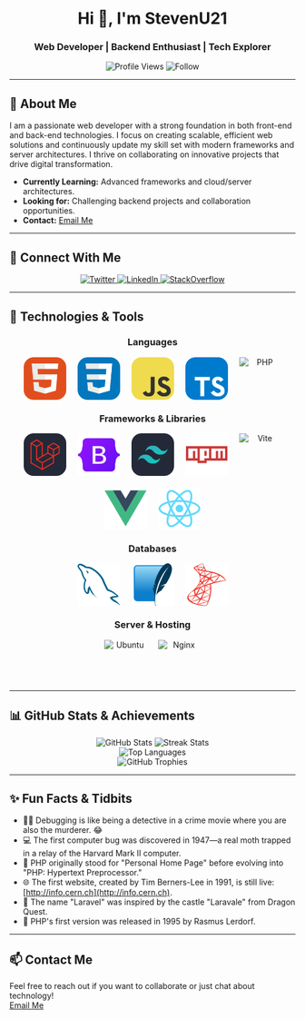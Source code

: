 <h1 align="center">Hi 👋, I'm StevenU21</h1>
<h3 align="center">Web Developer | Backend Enthusiast | Tech Explorer</h3>

<p align="center">
  <img src="https://komarev.com/ghpvc/?username=stevenu21&label=Profile%20Views&color=0e75b6&style=flat" alt="Profile Views" />
  <img src="https://img.shields.io/github/followers/stevenu21?label=Follow&style=social" alt="Follow" />
</p>

---

## 🌟 About Me

I am a passionate web developer with a strong foundation in both front-end and back-end technologies. I focus on creating scalable, efficient web solutions and continuously update my skill set with modern frameworks and server architectures. I thrive on collaborating on innovative projects that drive digital transformation.

- **Currently Learning:** Advanced frameworks and cloud/server architectures.
- **Looking for:** Challenging backend projects and collaboration opportunities.
- **Contact:** [Email Me](mailto:ulloadeifheltsteven@gmail.com)

---

## 👤 Connect With Me

<p align="center">
  <a href="https://twitter.com/deifhelt" target="_blank">
    <img src="https://raw.githubusercontent.com/rahuldkjain/github-profile-readme-generator/master/src/images/icons/Social/twitter.svg" alt="Twitter" height="40" />
  </a>
  <a href="https://linkedin.com/in/deifhelt-ulloa-12b56323a" target="_blank">
    <img src="https://raw.githubusercontent.com/rahuldkjain/github-profile-readme-generator/master/src/images/icons/Social/linked-in-alt.svg" alt="LinkedIn" height="40" />
  </a>
  <a href="https://stackoverflow.com/users/19900718/deifhelt-ulloa" target="_blank">
    <img src="https://raw.githubusercontent.com/rahuldkjain/github-profile-readme-generator/master/src/images/icons/Social/stack-overflow.svg" alt="StackOverflow" height="40" />
  </a>
</p>

---

## 🔧 Technologies & Tools

<div align="center">

### Languages
<div style="display: flex; flex-wrap: wrap; justify-content: center; gap: 20px;">
  <img src="https://raw.githubusercontent.com/tandpfun/skill-icons/59059d9d1a2c092696dc66e00931cc1181a4ce1f/icons/HTML.svg" alt="HTML" width="75" height="75"/>
  <img src="https://raw.githubusercontent.com/tandpfun/skill-icons/59059d9d1a2c092696dc66e00931cc1181a4ce1f/icons/CSS.svg" alt="CSS" width="75" height="75"/>
  <img src="https://raw.githubusercontent.com/tandpfun/skill-icons/59059d9d1a2c092696dc66e00931cc1181a4ce1f/icons/JavaScript.svg" alt="JavaScript" width="75" height="75"/>
  <img src="https://raw.githubusercontent.com/tandpfun/skill-icons/59059d9d1a2c092696dc66e00931cc1181a4ce1f/icons/TypeScript.svg" alt="TypeScript" width="75" height="75"/>
  <img src="https://upload.wikimedia.org/wikipedia/commons/2/27/PHP-logo.svg" alt="PHP" width="75" height="75"/>
</div>

### Frameworks & Libraries
<div style="display: flex; flex-wrap: wrap; justify-content: center; gap: 20px;">
  <img src="https://raw.githubusercontent.com/tandpfun/skill-icons/59059d9d1a2c092696dc66e00931cc1181a4ce1f/icons/Laravel-Dark.svg" alt="Laravel" width="75" height="75"/>
  <img src="https://raw.githubusercontent.com/devicons/devicon/master/icons/bootstrap/bootstrap-original.svg" alt="Bootstrap" width="75" height="75"/>
  <img src="https://raw.githubusercontent.com/tandpfun/skill-icons/main/icons/TailwindCSS-Dark.svg" alt="Tailwind CSS" width="75" height="75"/>
  <img src="https://raw.githubusercontent.com/devicons/devicon/master/icons/npm/npm-original-wordmark.svg" alt="NPM" width="75" height="75"/>
  <img src="https://vitejs.dev/logo.svg" alt="Vite" width="75" height="75"/>
  <img src="https://raw.githubusercontent.com/devicons/devicon/master/icons/vuejs/vuejs-original.svg" alt="VueJS" width="75" height="75"/>
  <img src="https://raw.githubusercontent.com/devicons/devicon/master/icons/react/react-original.svg" alt="React Native" width="75" height="75"/>
</div>

### Databases
<div style="display: flex; flex-wrap: wrap; justify-content: center; gap: 20px;">
  <img src="https://raw.githubusercontent.com/devicons/devicon/master/icons/mysql/mysql-original.svg" alt="MySQL" width="75" height="75"/>
  <img src="https://raw.githubusercontent.com/devicons/devicon/master/icons/sqlite/sqlite-original.svg" alt="SQLite" width="75" height="75"/>
  <img src="https://raw.githubusercontent.com/devicons/devicon/master/icons/microsoftsqlserver/microsoftsqlserver-plain.svg" alt="SQL Server" width="75" height="75"/>
</div>

### Server & Hosting
<div style="display: flex; flex-wrap: wrap; justify-content: center; gap: 20px;">
  <img src="https://assets.ubuntu.com/v1/29985a98-ubuntu-logo32.png" alt="Ubuntu" width="75" height="75"/>
  <img src="https://upload.wikimedia.org/wikipedia/commons/c/c5/Nginx_logo.svg" alt="Nginx" width="75" height="75"/>
</div>

</div>

---

## 📊 GitHub Stats & Achievements

<div align="center">
  <img src="https://github-readme-stats.vercel.app/api?username=StevenU21&show_icons=true&theme=radical&hide_border=true&include_all_commits=true&count_private=true&card_width=500" alt="GitHub Stats" />
  <img src="https://github-readme-streak-stats.herokuapp.com/?user=stevenu21&theme=radical&hide_border=true" alt="Streak Stats" />
  <br/>
  <img src="https://github-readme-stats.vercel.app/api/top-langs?username=stevenu21&layout=compact&theme=radical&hide_border=true" alt="Top Languages" />
  <br/>
  <img src="https://github-profile-trophy.vercel.app/?username=StevenU21&theme=radical&no-frame=true&column=4" alt="GitHub Trophies" />
</div>

---

## ✨ Fun Facts & Tidbits

- 🕵️‍♂️ Debugging is like being a detective in a crime movie where you are also the murderer. 😂
- 💻 The first computer bug was discovered in 1947—a real moth trapped in a relay of the Harvard Mark II computer.
- 🐘 PHP originally stood for "Personal Home Page" before evolving into "PHP: Hypertext Preprocessor."
- 🌐 The first website, created by Tim Berners-Lee in 1991, is still live: [http://info.cern.ch](http://info.cern.ch).
- 🚀 The name "Laravel" was inspired by the castle "Laravale" from Dragon Quest.
- 📅 PHP's first version was released in 1995 by Rasmus Lerdorf.

---

## 📫 Contact Me

Feel free to reach out if you want to collaborate or just chat about technology!  
[Email Me](mailto:ulloadeifheltsteven@gmail.com)
